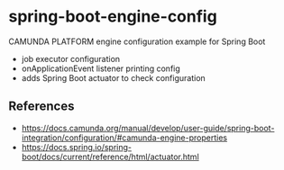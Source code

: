 # spring-boot-engine-config
CAMUNDA PLATFORM engine configuration example for Spring Boot
- job executor configuration
- onApplicationEvent listener printing config
- adds Spring Boot actuator to check configuration

## References
- https://docs.camunda.org/manual/develop/user-guide/spring-boot-integration/configuration/#camunda-engine-properties  
- https://docs.spring.io/spring-boot/docs/current/reference/html/actuator.html
